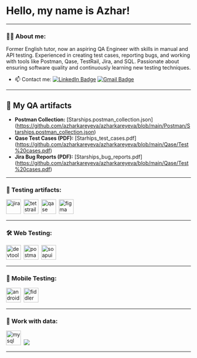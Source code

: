# Hello, my name is Azhar!

---

### 👨‍💻 About me:

Former English tutor, now an aspiring QA Engineer with skills in manual and API testing. Experienced in creating test cases, reporting bugs, and working with tools like Postman, Qase, TestRail, Jira, and SQL. Passionate about ensuring software quality and continuously learning new testing techniques.

- 📫 Contact me: [![LinkedIn Badge](https://img.shields.io/badge/-@artsiomrusau-blue?style=flat&logo=LinkedIn&logoColor=white)](https://www.linkedin.com/in/azhar-kareyeva-ab1331363/) [![Gmail Badge](https://img.shields.io/badge/-Gmail-red?style=flat&logo=Gmail&logoColor=white)](mailto:azhara.kareyeva@gmail.com)

---

## 📁 My QA artifacts

- **Postman Collection:** [Starships.postman_collection.json] (https://github.com/azharkareyeva/azharkareyeva/blob/main/Postman/Starships.postman_collection.json)
- **Qase Test Cases (PDF):** [Starhips_test_cases.pdf] (https://github.com/azharkareyeva/azharkareyeva/blob/main/Qase/Test%20cases.pdf)
- **Jira Bug Reports (PDF):** [Starships_bug_reports.pdf] (https://github.com/azharkareyeva/azharkareyeva/blob/main/Qase/Test%20cases.pdf)

---

### 📁 Testing artifacts:

<div>
  <img src="https://cdn.jsdelivr.net/gh/devicons/devicon/icons/jira/jira-original.svg" title="jira" alt="jira" width="40" height="40"/>&nbsp
  <img src="https://codahosted.io/packs/21236/unversioned/assets/LOGO/ba1091c59bab89cd2fd0f289622731fe16113d7b00905abe64759c313a4b73b76c1b0426076ed76cb74752234c734131df46992d5b8b48fc13e264240e4f7119f736cfeb64df36ded54b5cbf6198b9cadedf18dd0cac5c7dbcd16e6336c29363cd1292ba" title="testrail" alt="tetstrail" width="40" height="40"/>&nbsp
  <img src="https://luna1.co/eb0187.png" title="qase" alt="qase" width="40" height="40"/>&nbsp
  <img src="https://cdn.jsdelivr.net/gh/devicons/devicon/icons/figma/figma-original.svg" title="figma" alt="figma" width="40" height="40"/>&nbsp
</div>

---

### 🛠 Web Testing:

<div>
  <img src="https://d33wubrfki0l68.cloudfront.net/38b5c953a4667366685d55db55d057c86db1fc54/a0fdc/static/acae6b24d940347661ca901ea07f47c1/chrome-dev-logo-icon.png" title="devtools" alt="devtools" width="40" height="40"/>&nbsp
  <img src="https://seeklogo.com/images/P/postman-logo-0087CA0D15-seeklogo.com.png" title="postman" alt="postman" width="40" height="40"/>&nbsp
  <img src="https://static0.smartbear.co/smartbearbrand/media/images/home/soapui-icon.svg" title="soapui" alt="soapui" width="40" height="40"/>&nbsp
</div>

---

### 📱 Mobile Testing:

<div>
  <img src="https://cdn.jsdelivr.net/gh/devicons/devicon/icons/androidstudio/androidstudio-original.svg" title="android-studio" alt="android-studio" width="40" height="40"/>&nbsp
  <img src="https://www.megaleechers.com/storage/Fiddler-Everywhere-Icon.png" title="fiddler" alt="fiddler" width="40" height="40"/>&nbsp
</div>

---

### 💾 Work with data:

<div>
  <img src="https://cdn.jsdelivr.net/gh/devicons/devicon/icons/mysql/mysql-original.svg" title="mysql" alt="mysql" width="40" height="40"/>&nbsp
  <img src="https://img.shields.io/badge/PostgreSQL-316192?style=for-the-badge&logo=postgresql&logoColor=white"/>&nbsp
</div>

---
